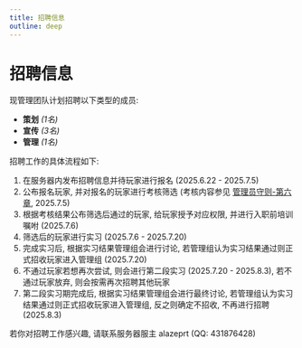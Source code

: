 ```yaml
---
title: 招聘信息
outline: deep
---
```


# 招聘信息

现管理团队计划招聘以下类型的成员:
- **策划** *(1名)*
- **宣传** *(3名)*
- **管理** *(1名)*

招聘工作的具体流程如下:
1. 在服务器内发布招聘信息并待玩家进行报名 (2025.6.22 - 2025.7.5)
2. 公布报名玩家, 并对报名的玩家进行考核筛选 (考核内容参见 [管理员守则-第六章](./training.md), 2025.7.5)
3. 根据考核结果公布筛选后通过的玩家, 给玩家授予对应权限, 并进行入职前培训嘱咐 (2025.7.6)
4. 筛选后的玩家进行实习 (2025.7.6 - 2025.7.20)
5. 完成实习后, 根据实习结果管理组会进行讨论, 若管理组认为实习结果通过则正式招收玩家进入管理组 (2025.7.20)
6. 不通过玩家若想再次尝试, 则会进行第二段实习 (2025.7.20 - 2025.8.3), 若不通过玩家放弃, 则会按需再次招聘其他玩家
7. 第二段实习期完成后, 根据实习结果管理组会进行最终讨论, 若管理组认为实习结果通过则正式招收玩家进入管理组, 反之则确定不招收, 不再进行招聘 (2025.8.3)

若你对招聘工作感兴趣, 请联系服务器服主 alazeprt (QQ: 431876428)